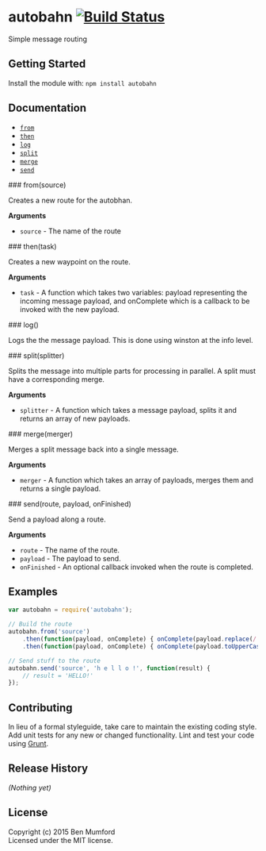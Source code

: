 # autobahn [![Build Status](https://secure.travis-ci.org/bm1729/autobahn.png?branch=master)](http://travis-ci.org/bm1729/autobahn)

Simple message routing

## Getting Started
Install the module with: `npm install autobahn`

## Documentation
* [`from`](#from)
* [`then`](#then)
* [`log`](#log)
* [`split`](#split)
* [`merge`](#merge)
* [`send`](#send)

<a name="forFrom" />
<a name="from" />
### from(source)

Creates a new route for the autobhan.

__Arguments__

* `source` - The name of the route

<a name="forThen" />
<a name="then" />
### then(task)

Creates a new waypoint on the route.

__Arguments__

* `task` - A function which takes two variables: payload representing the incoming message payload, and onComplete which is a callback to be invoked with the new payload.

<a name="forLog" />
<a name="log" />
### log()

Logs the the message payload. This is done using winston at the info level.

<a name="forSplit" />
<a name="split" />
### split(splitter)

Splits the message into multiple parts for processing in parallel. A split must have a corresponding merge.

__Arguments__

* `splitter` - A function which takes a message payload, splits it and returns an array of new payloads.

<a name="forMerge" />
<a name="merge" />
### merge(merger)

Merges a split message back into a single message.

__Arguments__

* `merger` - A function which takes an array of payloads, merges them and returns a single payload.

<a name="forSend" />
<a name="send" />
### send(route, payload, onFinished)

Send a payload along a route.

__Arguments__

* `route` - The name of the route.
* `payload` - The payload to send.
* `onFinished` - An optional callback invoked when the route is completed.

## Examples
```javascript
var autobahn = require('autobahn');

// Build the route
autobahn.from('source')
    .then(function(payload, onComplete) { onComplete(payload.replace(/ /g, '')); })
    .then(function(payload, onComplete) { onComplete(payload.toUpperCase()); });

// Send stuff to the route
autobahn.send('source', 'h e l l o !', function(result) {
    // result = 'HELLO!'
});
```

## Contributing
In lieu of a formal styleguide, take care to maintain the existing coding style. Add unit tests for any new or changed functionality. Lint and test your code using [Grunt](http://gruntjs.com/).

## Release History
_(Nothing yet)_

## License
Copyright (c) 2015 Ben Mumford  
Licensed under the MIT license.
